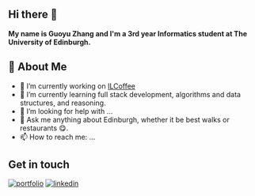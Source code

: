 ## Hi there 👋

**My name is Guoyu Zhang and I'm a 3rd year Informatics student at The University of Edinburgh.**

## 🚀 About Me

- 🔭 I’m currently working on [ILCoffee](https://github.com/guoyu-zhang/ILCoffee)
- 🌱 I’m currently learning full stack development, algorithms and data structures, and reasoning.
- 🤔 I’m looking for help with ...
- 💬 Ask me anything about Edinburgh, whether it be best walks or restaurants :yum:. 
- 📫 How to reach me: ...

## Get in touch

[![portfolio](https://img.shields.io/badge/my_portfolio-000?style=for-the-badge&logo=ko-fi&logoColor=white)](https://guoyu-zhang.xyz)
[![linkedin](https://img.shields.io/badge/linkedin-0A66C2?style=for-the-badge&logo=linkedin&logoColor=white)](https://www.linkedin.com/in/guoyu-zhang)



